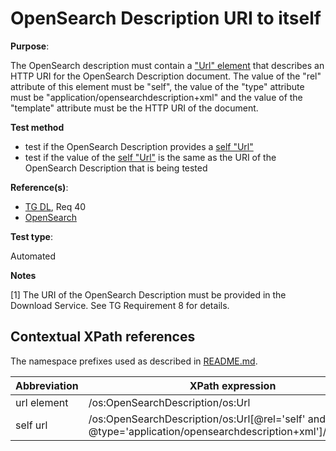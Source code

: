 # OpenSearch Description URI to itself

**Purpose**:

The OpenSearch description must contain a ["Url" element](#urlelement) that describes an HTTP URI for the OpenSearch Description document. The value of the "rel" attribute of this element must be "self", the value of the "type" attribute must be "application/opensearchdescription+xml" and the value of the "template" attribute must be the HTTP URI of the document.

**Test method**

* test if the OpenSearch Description provides a [self "Url"](#selfurl)
* test if the value of the [self "Url"](#selfurl) is the same as the URI of the OpenSearch Description that is being tested

**Reference(s)**:

* [TG DL](README.md#ref_TG_DL), Req 40
* [OpenSearch](README.md#ref_opensearch)

**Test type**:

Automated

**Notes**

[1] The URI of the OpenSearch Description must be provided in the Download Service. See TG Requirement 8 for details.

## Contextual XPath references

The namespace prefixes used as described in [README.md](README.md#namespaces).

Abbreviation                                               |  XPath expression
---------------------------------------------------------- | -------------------------------------------------------------------------
url element <a name="urlelement"></a> | /os:OpenSearchDescription/os:Url
self url <a name="selfurl"></a> | /os:OpenSearchDescription/os:Url[@rel='self' and @type='application/opensearchdescription+xml']/@template
